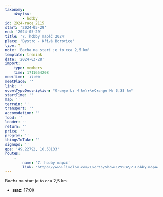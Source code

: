 ```yaml
---
taxonomy:
    skupina:
        - hobby
id: 2024-race_2115
start: '2024-05-29'
end: '2024-05-29'
title: '7. hobby mapáč 2024'
place: 'Bystrc - Křivá Borovice'
type: T
note: 'Bacha na start je to cca 2,5 km'
template: trenink
date: '2024-03-28'
import:
    type: members
    time: 1711654208
meetTime: '17:00'
meetPlace: ''
link: ''
eventTypeDescription: "Orange L: 4 km\r\nOrange M: 3,35 km"
startTime: ''
map: ''
terrain: ''
transport: ''
accomodation: ''
food: ''
leader: ''
return: ''
price: ''
program: ''
thingsToTake: ''
signups: ''
gps: '49.22792, 16.50133'
routes:
    -
        name: '7. hobby mapáč'
        link: 'https://www.livelox.com/Events/Show/129982/7-Hobby-mapac'
---
```


Bacha na start je to cca 2,5 km
* **sraz**: 17:00
